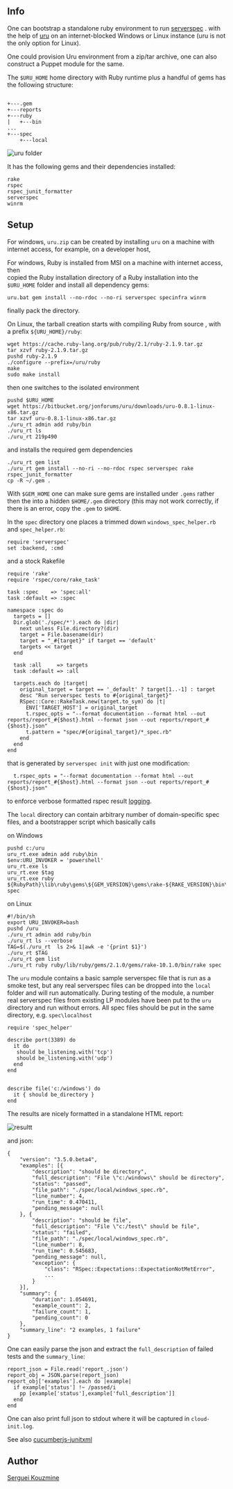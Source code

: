 Info
----

One can bootstrap a standalone ruby environment to run [serverspec](http://serverspec.org/resource_types.html) .
with the help of [uru](https://bitbucket.org/jonforums/uru/wiki/Usage) on an internet-blocked Windows or Linux instance (uru is not the only option for Linux).

One could provision Uru environment from a zip/tar archive, one can also construct a Puppet module for the same.

The `$URU_HOME` home directory with Ruby runtime plus a handful of gems has the following structure:
```

+---.gem
+---reports
+---ruby
|   +---bin
...
+---spec
    +---local
```
![uru folder](https://raw.githubusercontent.com/sergueik/puppetmaster_vagrant/master/uru/screenshots/uru.png)

It has the following  gems and their dependencies installed:
```
rake 
rspec
rspec_junit_formatter
serverspec
winrm
```


Setup
-----

For windows, `uru.zip` can be created by installing `uru` on a machine with internet access, for example, on a developer host, 

For windows, Ruby is installed from MSI on a machine with internet access, then  
copied the Ruby installation directory of a Ruby installation into the `$URU_HOME` folder
and install all dependency gems:
```
uru.bat gem install --no-rdoc --no-ri serverspec specinfra winrm
```
finally  pack the directory.

On Linux, the tarball creation starts with compiling Ruby from source , with a prefix `${URU_HOME}/ruby`:
```
wget https://cache.ruby-lang.org/pub/ruby/2.1/ruby-2.1.9.tar.gz
tar xzvf ruby-2.1.9.tar.gz
pushd ruby-2.1.9
./configure --prefix=/uru/ruby
make
sudo make install
```
then one switches to the isolated environment 
```
pushd $URU_HOME
wget https://bitbucket.org/jonforums/uru/downloads/uru-0.8.1-linux-x86.tar.gz
tar xzvf uru-0.8.1-linux-x86.tar.gz
./uru_rt admin add ruby/bin
./uru_rt ls
./uru_rt 219p490
```
and installs the required gem dependencies 
```
./uru_rt gem list
./uru_rt gem install --no-ri --no-rdoc rspec serverspec rake rspec_junit_formatter
cp -R ~/.gem .
```
With `$GEM_HOME` one can make sure gems are installed under `.gems` rather then the 
into a hidden `$HOME/.gem` directory (this may not work correctly, if there is an error, copy the `.gem` to `$HOME`.

In the `spec` directory one places a trimmed down `windows_spec_helper.rb` and `spec_helper.rb`:
```
require 'serverspec'
set :backend, :cmd
```

and a stock Rakefile 
```
require 'rake'
require 'rspec/core/rake_task'

task :spec    => 'spec:all'
task :default => :spec

namespace :spec do
  targets = []
  Dir.glob('./spec/*').each do |dir|
    next unless File.directory?(dir)
    target = File.basename(dir)
    target = "_#{target}" if target == 'default'
    targets << target
  end

  task :all     => targets
  task :default => :all

  targets.each do |target|
    original_target = target == '_default' ? target[1..-1] : target
    desc "Run serverspec tests to #{original_target}"
    RSpec::Core::RakeTask.new(target.to_sym) do |t|
      ENV['TARGET_HOST'] = original_target
      t.rspec_opts = "--format documentation --format html --out reports/report_#{$host}.html --format json --out reports/report_#{$host}.json"
      t.pattern = "spec/#{original_target}/*_spec.rb"
    end
  end
end

```
that is generated by `serverspec init` with just one modification:
```
  t.rspec_opts = "--format documentation --format html --out reports/report_#{$host}.html --format json --out reports/report_#{$host}.json"
```
to enforce verbose formatted rspec result [logging](http://stackoverflow.com/questions/8785358/how-to-have-junitformatter-output-for-rspec-run-using-rake). 

The `local` directory can contain arbitrary number of domain-specific spec files, and a bootstrapper script which basically calls

on Windows
```
pushd c:/uru
uru_rt.exe admin add ruby\bin
$env:URU_INVOKER = 'powershell' 
uru_rt.exe ls
uru_rt.exe $tag 
uru_rt.exe ruby ${RubyPath}\lib\ruby\gems\${GEM_VERSION}\gems\rake-${RAKE_VERSION}\bin\rake spec
```


on Linux
```
#!/bin/sh
export URU_INVOKER=bash
pushd /uru
./uru_rt admin add ruby/bin
./uru_rt ls --verbose
TAG=$(./uru_rt  ls 2>& 1|awk -e '{print $1}')
./uru_rt $TAG
./uru_rt gem list
./uru_rt ruby ruby/lib/ruby/gems/2.1.0/gems/rake-10.1.0/bin/rake spec
```
The `uru` module contains a basic sample serverspec file that is run as a smoke test, but any real serverspec files can be dropped into the `local` folder and will run automatically.  During testing of the module, a number real serverspec files from existing LP modules have been put to the `uru` directory and run without errors.
All spec files should be put in the same directory, e.g. `spec\localhost`
```
require 'spec_helper'

describe port(3389) do
  it do 
   should be_listening.with('tcp') 
   should be_listening.with('udp') 
  end
end


describe file('c:/windows') do
  it { should be_directory }
end
```

The results are nicely formatted in a standalone HTML report:

![resultt](https://raw.githubusercontent.com/sergueik/puppetmaster_vagrant/master/uru/screenshots/result.png)

and json:
```
{
    "version": "3.5.0.beta4",
    "examples": [{
        "description": "should be directory",
        "full_description": "File \"c:/windows\" should be directory",
        "status": "passed",
        "file_path": "./spec/local/windows_spec.rb",
        "line_number": 4,
        "run_time": 0.470411,
        "pending_message": null
    }, {
        "description": "should be file",
        "full_description": "File \"c:/test\" should be file",
        "status": "failed",
        "file_path": "./spec/local/windows_spec.rb",
        "line_number": 8,
        "run_time": 0.545683,
        "pending_message": null,
        "exception": {
            "class": "RSpec::Expectations::ExpectationNotMetError",
            ...
        }
    }],
    "summary": {
        "duration": 1.054691,
        "example_count": 2,
        "failure_count": 1,
        "pending_count": 0
    },
    "summary_line": "2 examples, 1 failure"
}
```

One can easily parse the json and extract the `full_description` of failed tests and the  `summary_line`:
```
report_json = File.read('report_.json')
report_obj = JSON.parse(report_json)
report_obj['examples'].each do |example|
  if example['status'] !~ /passed/i
    pp [example['status'],example['full_description']]
  end
end
```
One can also print full json to stdout where it will be captured in `cloud-init.log`. 

See also [cucumberjs-junitxml](https://github.com/sonyschan/cucumberjs-junitxml)

Author
------
[Serguei Kouzmine](kouzmine_serguei@yahoo.com)
